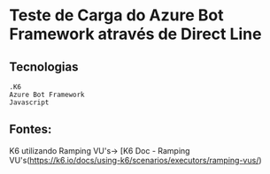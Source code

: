 # Teste de Carga do Azure Bot Framework através de Direct Line 

## Tecnologias

```
.K6
Azure Bot Framework
Javascript
```
## Fontes: 
K6 utilizando Ramping VU's-> [K6 Doc - Ramping VU's(https://k6.io/docs/using-k6/scenarios/executors/ramping-vus/)

